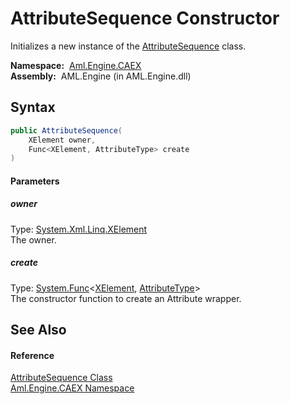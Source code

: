 AttributeSequence Constructor
=============================
Initializes a new instance of the [AttributeSequence][1] class.

  **Namespace:**  [Aml.Engine.CAEX][2]  
  **Assembly:**  AML.Engine (in AML.Engine.dll)

Syntax
------

```csharp
public AttributeSequence(
	XElement owner,
	Func<XElement, AttributeType> create
)
```

#### Parameters

##### *owner*
Type: [System.Xml.Linq.XElement][3]  
The owner.

##### *create*
Type: [System.Func][4]&lt;[XElement][3], [AttributeType][5]>  
The constructor function to create an Attribute wrapper.


See Also
--------

#### Reference
[AttributeSequence Class][1]  
[Aml.Engine.CAEX Namespace][2]  

[1]: README.md
[2]: ../README.md
[3]: https://docs.microsoft.com/dotnet/api/system.xml.linq.xelement
[4]: https://docs.microsoft.com/dotnet/api/system.func-2
[5]: ../AttributeType/README.md
[6]: https://www.automationml.org
[7]: ../../icons/logoShade.png
